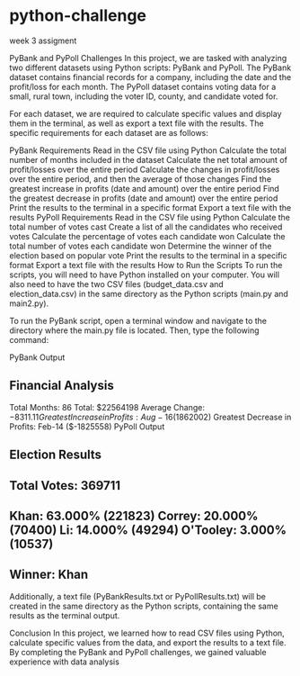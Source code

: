 # python-challenge
week 3 assigment


PyBank and PyPoll Challenges
In this project, we are tasked with analyzing two different datasets using Python scripts: PyBank and PyPoll. The PyBank dataset contains financial records for a company, including the date and the profit/loss for each month. The PyPoll dataset contains voting data for a small, rural town, including the voter ID, county, and candidate voted for.

For each dataset, we are required to calculate specific values and display them in the terminal, as well as export a text file with the results. The specific requirements for each dataset are as follows:

PyBank Requirements
Read in the CSV file using Python
Calculate the total number of months included in the dataset
Calculate the net total amount of profit/losses over the entire period
Calculate the changes in profit/losses over the entire period, and then the average of those changes
Find the greatest increase in profits (date and amount) over the entire period
Find the greatest decrease in profits (date and amount) over the entire period
Print the results to the terminal in a specific format
Export a text file with the results
PyPoll Requirements
Read in the CSV file using Python
Calculate the total number of votes cast
Create a list of all the candidates who received votes
Calculate the percentage of votes each candidate won
Calculate the total number of votes each candidate won
Determine the winner of the election based on popular vote
Print the results to the terminal in a specific format
Export a text file with the results
How to Run the Scripts
To run the scripts, you will need to have Python installed on your computer. You will also need to have the two CSV files (budget_data.csv and election_data.csv) in the same directory as the Python scripts (main.py and main2.py).

To run the PyBank script, open a terminal window and navigate to the directory where the main.py file is located. Then, type the following command:


PyBank Output

Financial Analysis
----------------------------
Total Months: 86
Total: $22564198
Average Change: $-8311.11
Greatest Increase in Profits: Aug-16 ($1862002)
Greatest Decrease in Profits: Feb-14 ($-1825558)
PyPoll Output


Election Results
-------------------------
Total Votes: 369711
-------------------------
Khan: 63.000% (221823)
Correy: 20.000% (70400)
Li: 14.000% (49294)
O'Tooley: 3.000% (10537)
-------------------------
Winner: Khan
-------------------------


Additionally, a text file (PyBankResults.txt or PyPollResults.txt) will be created in the same directory as the Python scripts, containing the same results as the terminal output.

Conclusion
In this project, we learned how to read CSV files using Python, calculate specific values from the data, and export the results to a text file. By completing the PyBank and PyPoll challenges, we gained valuable experience with data analysis
